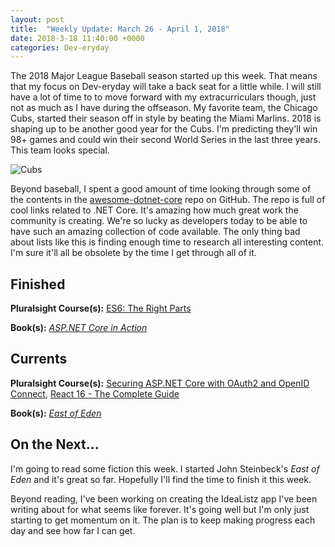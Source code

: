 ```yaml
---
layout: post
title:  "Weekly Update: March 26 - April 1, 2018"
date: 2018-3-18 11:40:00 +0000
categories: Dev-eryday
---
```


The 2018 Major League Baseball season started up this week. That means that my focus on Dev-eryday will take a back seat for a little while. I will still have a lot of time to to move forward with my extracurriculars though, just not as much as I have during the offseason. My favorite team, the Chicago Cubs, started their season off in style by beating the Miami Marlins. 2018 is shaping up to be another good year for the Cubs. I'm predicting they'll win 98+ games and could win their second World Series in the last three years. This team looks special.

![Cubs](https://farm1.staticflickr.com/885/40432510274_2046abe187.jpg)

Beyond baseball, I spent a good amount of time looking through some of the contents in the [awesome-dotnet-core][awe] repo on GitHub. The repo is full of cool links related to .NET Core. It's amazing how much great work the community is creating. We're so lucky as developers today to be able to have such an amazing collection of code available. The only thing bad about lists like this is finding enough time to research all interesting content. I'm sure it'll all be obsolete by the time I get through all of it.

## Finished

**Pluralsight Course(s):** [ES6: The Right Parts][es6]

**Book(s):**  *[ASP.NET Core in Action][act]*

## Currents

**Pluralsight Course(s):** [Securing ASP.NET Core with OAuth2 and OpenID Connect][secure], [React 16 - The Complete Guide][re]

**Book(s):** *[East of Eden][eden]*

## On the Next...

I'm going to read some fiction this week. I started John Steinbeck's *East of Eden* and it's great so far. Hopefully I'll find the time to finish it this week.

Beyond reading, I've been working on creating the IdeaListz app I've been writing about for what seems like forever. It's going well but I'm only just starting to get momentum on it. The plan is to keep making progress each day and see how far I can get.

[eden]: https://www.amazon.com/East-Penguin-Twentieth-Century-Classics/dp/0140186395/
[re]: https://www.udemy.com/react-the-complete-guide-incl-redux/
[core]: https://app.pluralsight.com/library/courses/aspdotnetcore-implementing-securing-api/table-of-contents
[secure]: https://app.pluralsight.com/library/courses/asp-dotnet-core-oauth2-openid-connect-securing/table-of-contents
[core2]: https://app.pluralsight.com/library/courses/asp-dot-net-core-oauth/table-of-contents
[act]: https://www.manning.com/books/asp-dot-net-core-in-action
[msdn]: https://docs.microsoft.com/en-us/aspnet/core/
[coredi]: https://docs.microsoft.com/en-us/aspnet/core/fundamentals/dependency-injection#using-framework-provided-services
[es6]: https://app.pluralsight.com/library/courses/es6-the-right-parts/table-of-contents
[awe]: https://github.com/thangchung/awesome-dotnet-core